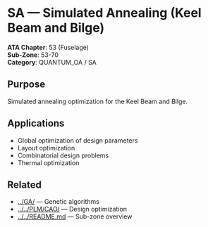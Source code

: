 # SA — Simulated Annealing (Keel Beam and Bilge)

**ATA Chapter**: 53 (Fuselage)  
**Sub-Zone**: 53-70  
**Category**: QUANTUM_OA / SA

## Purpose

Simulated annealing optimization for the Keel Beam and Bilge.

## Applications

- Global optimization of design parameters
- Layout optimization
- Combinatorial design problems
- Thermal optimization

## Related

- [../GA/](../GA/) — Genetic algorithms
- [../../PLM/CAO/](../../PLM/CAO/) — Design optimization
- [../../README.md](../../README.md) — Sub-zone overview

